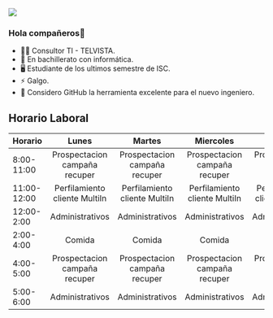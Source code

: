 ![](https://www.telvista.com/wp-content/uploads/2022/06/Logo-Telvista.png)


### Hola compañeros👋

- 👨‍🏫 Consultor TI - TELVISTA.
- 🔭 En bachillerato con informática.
- 🖥 Estudiante de los ultimos semestre de ISC.
- ⚡ Galgo.
- 🤔 Considero GitHub la herramienta excelente para el nuevo ingeniero.

## Horario Laboral

| Horario 	|Lunes                        |Martes                       |Miercoles                    |Jueves                       |Viernes                      |
|----------	|:---------------------------:|:---------------------------:|:---------------------------:|:---------------------------:|:---------------------------:|
|8:00-11:00 |Prospectacion campaña recuper|Prospectacion campaña recuper|Prospectacion campaña recuper|Prospectacion campaña recuper|Prospectacion campaña recuper|
|11:00-12:00|Perfilamiento cliente MultiIn|Perfilamiento cliente MultiIn|Perfilamiento cliente MultiIn|Perfilamiento cliente MultiIn|Perfilamiento cliente MultiIn|
|12:00-2:00 |Administrativos              |Administrativos              |Administrativos              |Administrativos              |Administrativos              | 
|2:00-4:00  |Comida                       |Comida                       |Comida                       |Comida                       |Comida                       |
|4:00-5:00  |Prospectacion campaña recuper|Prospectacion campaña recuper|Prospectacion campaña recuper|Prospectacion campaña recuper|Prospectacion campaña recuper|
|5:00-6:00  |Administrativos              |Administrativos              |Administrativos              |Administrativos              |Administrativos              |






<!--
**4DownPortu/4DownPortu** is a ✨ _special_ ✨ repository because its `README.md` (this file) appears on your GitHub profile.

Here are some ideas to get you started:

- 🔭 I’m currently working on ...
- 🌱 I’m currently learning ...
- 👯 I’m looking to collaborate on ...
- 🤔 I’m looking for help with ...
- 💬 Ask me about ...
- 📫 How to reach me: ...
- 😄 Pronouns: ...
- ⚡ Fun fact: ...
-->
